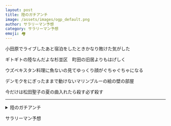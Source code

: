 ```yaml
---
layout: post
title: 陸のガチアンチ
image: /assets/images/ogp_default.png
author: サラリーマン予想
category: サラリーマン予想
emoji: 🏘️
---
```


<div class="tanka-area"><div class="tanka">
<p>小田原でライブしたあと宿泊をしたときかなり敗けた気がした</p>

<p>ギトギトの陸なんだよな杉並区　町田の旧居よりもはげしく</p>

<p>ウズベキスタン料理に魚ないの見てゆっくり顔がぐちゃぐちゃになる</p>

<p>デンモクをにぎったままで動けないマリンブルーの絵の壁の部屋</p>

<p>今だけは松田聖子の夏の曲入れたら殺す必ず殺す</p>

</div></div>

---

<details><summary>陸のガチアンチ</summary>
小田原でライブしたあと宿泊をしたときかなり敗けた気がした<br/>
ギトギトの陸なんだよな杉並区　町田の旧居よりもはげしく<br/>
ウズベキスタン料理に魚ないの見てゆっくり顔がぐちゃぐちゃになる<br/>
デンモクをにぎったままで動けないマリンブルーの絵の壁の部屋<br/>
今だけは松田聖子の夏の曲入れたら殺す必ず殺す<br/>
<br/>

</details>

サラリーマン予想
